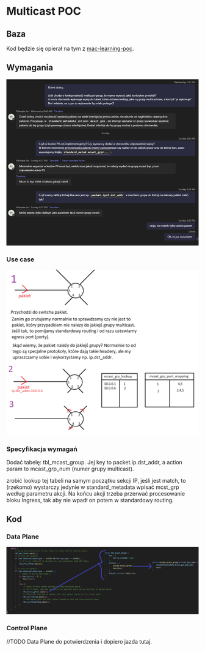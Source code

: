 # Multicast POC
## Baza
Kod będzie się opierał na tym z [mac-learning-poc](../mac_learning-poc/).

## Wymagania
![](img/1.png)

### Use case
![](img/2.png)

### Specyfikacja wymagań
Dodać tabelę: tbl_mcast_group. Jej key to packet.ip.dst_addr, a action param to mcast_grp_num (numer grupy multicast).

zrobić lookup tej tabeli na samym początku sekcji IP, jeśli jest match, to (rzekomo) wystarczy jedynie w standard_metadata wpisać mcst_grp według parametru akcji. Na końcu akcji trzeba przerwać procesowanie bloku Ingress, tak aby nie wpadł on potem w standardowy routing.

## Kod
### Data Plane
![](img/3.png)

### Control Plane
//TODO Data Plane do potwierdzenia i dopiero jazda tutaj.

